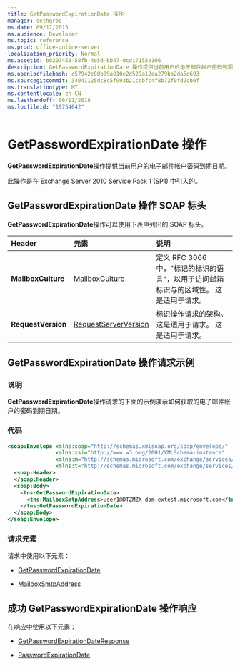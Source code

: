 ```yaml
---
title: GetPasswordExpirationDate 操作
manager: sethgros
ms.date: 09/17/2015
ms.audience: Developer
ms.topic: reference
ms.prod: office-online-server
localization_priority: Normal
ms.assetid: b0297458-58fb-4e5d-bb47-0cd17155e106
description: GetPasswordExpirationDate 操作提供当前用户的电子邮件帐户密码到期日期。
ms.openlocfilehash: c57942c88b09a910e2d529a12ea279bb2da5d693
ms.sourcegitcommit: 34041125dc8c5f993b21cebfc4f8b72f0fd2cb6f
ms.translationtype: MT
ms.contentlocale: zh-CN
ms.lasthandoff: 06/11/2018
ms.locfileid: "19754642"
---
```

# <a name="getpasswordexpirationdate-operation"></a>GetPasswordExpirationDate 操作

**GetPasswordExpirationDate**操作提供当前用户的电子邮件帐户密码到期日期。 
  
此操作是在 Exchange Server 2010 Service Pack 1 (SP1) 中引入的。
  
## <a name="getpasswordexpirationdate-operation-soap-headers"></a>GetPasswordExpirationDate 操作 SOAP 标头

**GetPasswordExpirationDate**操作可以使用下表中列出的 SOAP 标头。 
  
|**Header**|**元素**|**说明**|
|:-----|:-----|:-----|
|**MailboxCulture** <br/> |[MailboxCulture](mailboxculture.md) <br/> |定义 RFC 3066 中，"标记的标识的语言"，以用于访问邮箱标识与的区域性。 这是适用于请求。  <br/> |
|**RequestVersion** <br/> |[RequestServerVersion](requestserverversion.md) <br/> |标识操作请求的架构。 这是适用于请求。 这是适用于请求。  <br/> |
   
## <a name="getpasswordexpirationdate-operation-request-example"></a>GetPasswordExpirationDate 操作请求示例

### <a name="description"></a>说明

**GetPasswordExpirationDate**操作请求的下面的示例演示如何获取的电子邮件帐户的密码到期日期。 
  
### <a name="code"></a>代码

```XML
<soap:Envelope xmlns:soap="http://schemas.xmlsoap.org/soap/envelope/"
               xmlns:xsi="http://www.w3.org/2001/XMLSchema-instance"
               xmlns:m="http://schemas.microsoft.com/exchange/services/2006/messages"
               xmlns:t="http://schemas.microsoft.com/exchange/services/2006/types">
  <soap:Header>
  </soap:Header>
  <soap:Body>
    <tns:GetPasswordExpirationDate>
      <tns:MailboxSmtpAddress>user1@DTZMZX-dom.extest.microsoft.com</tns:MailboxSmtpAddress>
    </tns:GetPasswordExpirationDate>
  </soap:Body>
</soap:Envelope>

```

### <a name="request-elements"></a>请求元素

请求中使用以下元素：
  
- [GetPasswordExpirationDate](getpasswordexpirationdate.md)
    
- [MailboxSmtpAddress](mailboxsmtpaddress.md)
    
## <a name="successful-getpasswordexpirationdate-operation-response"></a>成功 GetPasswordExpirationDate 操作响应

在响应中使用以下元素：
  
- [GetPasswordExpirationDateResponse](getpasswordexpirationdateresponse.md)
    
- [PasswordExpirationDate](passwordexpirationdate.md)
    

